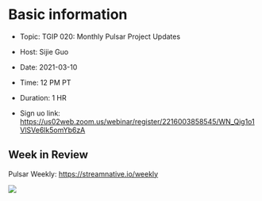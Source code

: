 # Basic information

- Topic: TGIP 020: Monthly Pulsar Project Updates

- Host: Sijie Guo

- Date: 2021-03-10

- Time: 12 PM PT

- Duration: 1 HR

- Sign uo link: https://us02web.zoom.us/webinar/register/2216003858545/WN_Qig1o1VlSVe6lk5omYb6zA

## Week in Review

Pulsar Weekly: https://streamnative.io/weekly

![](https://github.com/streamnative/tgip/blob/images/020.jpg)